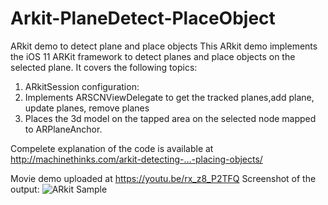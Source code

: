 # Arkit-PlaneDetect-PlaceObject
ARkit demo to detect plane and place objects
This ARkit demo implements the iOS 11 ARKit framework to detect planes and place objects on the selected plane.
It covers the following topics:

1) ARkitSession configuration:
2) Implements ARSCNViewDelegate to get the tracked planes,add plane, update planes, remove planes
3) Places the 3d model on the tapped area on the selected node mapped to ARPlaneAnchor.

Compelete explanation of the code is available at  http://machinethinks.com/arkit-detecting-…-placing-objects/

Movie demo uploaded at https://youtu.be/rx_z8_P2TFQ
Screenshot of the output: 
![ARkit Sample](https://github.com/sriscode/Arkit-PlaneDetect-PlaceObject/blob/master/ArkitPlaneDetect%26PlaceObject.png)



